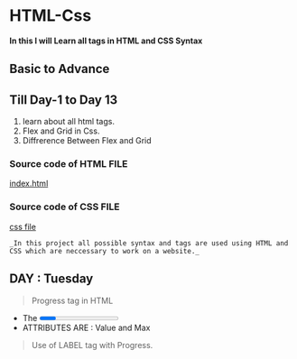 # HTML-Css

**In this I will Learn all tags in HTML and CSS Syntax**

## Basic to Advance 

## Till Day-1 to Day 13

1. learn about all html tags.
2. Flex and Grid in Css.
3. Diffrerence Between Flex and Grid

### Source code of HTML FILE

[index.html](https://github.com/kushagra67414/HTML-Css/blob/master/Project-1/html/index.html)

### Source code of CSS FILE
[css file](https://github.com/kushagra67414/HTML-Css/tree/master/Project-1/css)


`_In this project all possible syntax and tags are used using HTML and CSS which are neccessary to work on a website._`


## DAY : Tuesday

>Progress tag in HTML
  * The <progress> tag represents the completion progress of a task.
  * ATTRIBUTES ARE : Value and Max
>Use of LABEL tag with Progress.
